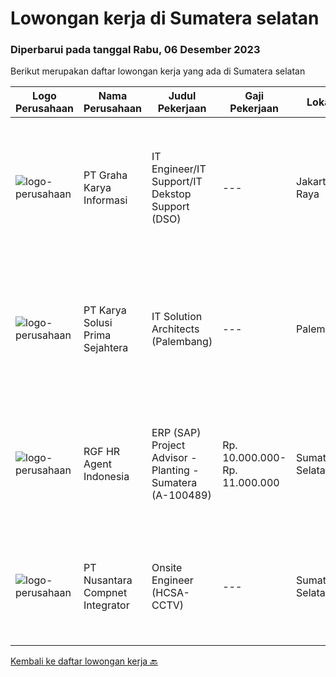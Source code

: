 
  # Lowongan kerja di Sumatera selatan

  ### Diperbarui pada tanggal Rabu, 06 Desember 2023

  Berikut merupakan daftar lowongan kerja yang ada di Sumatera selatan

  |Logo Perusahaan | Nama Perusahaan | Judul Pekerjaan | Gaji Pekerjaan | Lokasi | Deskripsi | Tanggal diunggah | Pranala |
  | -------------- | --------------- | --------------- | --------- | --------- | -------------- | ------- | ----------- |
  |![logo-perusahaan](https://image-service-cdn.seek.com.au/5133a72bd8acf04551b7fecf51b0b06d1dfb0153/ee4dce1061f3f616224767ad58cb2fc751b8d2dc)|PT Graha Karya Informasi|IT Engineer/IT Support/IT Dekstop Support (DSO)|---|Jakarta Raya|Requirements:1. Minimum 6 Months as an IT Support (Fresh Graduate are welcome to apply)2. Bachelor's Degree in Computer/ IT or equivalent3. Have...|Rabu, 08 November 2023|https://www.jobstreet.co.id/id/job/it-engineer-it-support-it-dekstop-support-dso-4522798?token=0~2e195a42-9dce-4dd9-9103-69dce614bf54&sectionRank=1&jobId=jobstreet-id-job-4522798|
|![logo-perusahaan](https://image-service-cdn.seek.com.au/bb0f2c313297f2db3d497466b95d7da85644edc0/ee4dce1061f3f616224767ad58cb2fc751b8d2dc)|PT Karya Solusi Prima Sejahtera|IT Solution Architects (Palembang)|---|Palembang|Kualifikasi: Pendidikan min. S1 Teknik Informatika/Sistem Informasi. Pengalaman min. 2 tahun sebagai Solution Architect/Senior Engineer. Memiliki...|Kamis, 09 November 2023|https://www.jobstreet.co.id/id/job/it-solution-architects-palembang-4524385?token=0~2e195a42-9dce-4dd9-9103-69dce614bf54&sectionRank=2&jobId=jobstreet-id-job-4524385|
|![logo-perusahaan](https://image-service-cdn.seek.com.au/d5868152525c083dcbedb1aa22a408e592bdf7d2/ee4dce1061f3f616224767ad58cb2fc751b8d2dc)|RGF HR Agent Indonesia|ERP (SAP) Project Advisor - Planting - Sumatera (A-100489)|Rp. 10.000.000-Rp. 11.000.000|Sumatera Selatan|About The Company: The working venue is in Sumatera Selatan. Our client is a Japanese Planting company. Currently, they are looking for ERP (SAP)...|Senin, 13 November 2023|https://www.jobstreet.co.id/id/job/erp-sap-project-advisor-planting-sumatera-a-100489-4526855?token=0~2e195a42-9dce-4dd9-9103-69dce614bf54&sectionRank=3&jobId=jobstreet-id-job-4526855|
|![logo-perusahaan](https://image-service-cdn.seek.com.au/712054bda79985fa3575638c08fcf0b1a2d97e2c/ee4dce1061f3f616224767ad58cb2fc751b8d2dc)|PT Nusantara Compnet Integrator|Onsite Engineer (HCSA-CCTV)|---|Sumatera Selatan|Job Descriptions : Analyze customer needs Provide solutions and give recommendations to the customer according to their needs Preventive and...|Rabu, 08 November 2023|https://www.jobstreet.co.id/id/job/onsite-engineer-hcsa-cctv-4522841?token=0~2e195a42-9dce-4dd9-9103-69dce614bf54&sectionRank=4&jobId=jobstreet-id-job-4522841|


  [Kembali ke daftar lowongan kerja 🔙](../README.md#daftar-lowongan-kerja)
  